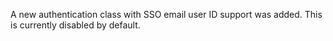 A new authentication class with SSO email user ID support was added. This is currently disabled by default.
